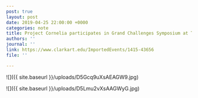 ```yaml
---
post: true
layout: post
date: 2019-04-25 22:00:00 +0000
categories: note
title: Project Cornelia participates in Grand Challenges Symposium at The Clark
authors: ''
journal: ''
link: https://www.clarkart.edu/ImportedEvents/1415-43656
file: ''

---
```

![]({{ site.baseurl }}/uploads/D5Gcq9uXsAEAGW9.jpg)

![]({{ site.baseurl }}/uploads/D5Lmu2vXsAAGWyG.jpg)